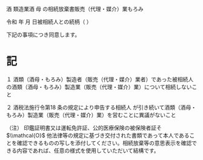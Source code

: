 酒 類造業酒 母 の相続放棄書販売（代理・媒介）業もろみ

令和 年 月 日被相続人との続柄（ ）

下記の事項につき同意します。

# 記

１ 酒類（酒母・もろみ）製造者（販売（代理・媒介）業者）であった被相続人 の酒類（酒母・もろみ）製造業（販売（代理・媒介）業）について相続しないこと

２ 酒税法施行令第18 条の規定により申告する相続人 が引き続いて酒類（酒母・もろみ）製造業（販売（代理・媒介）業）を営むことに異議がないこと

（注） 印鑑証明書又は運転免許証、公的医療保険の被保険者証そ $\\mathcal{O}$ 他法律等の規定に基づき交付された書類であって本人であることを確認できるものの写しを添付してください。相続放棄等の意思表示を確認できる内容であれば、任意の様式を使用していただいて結構です。